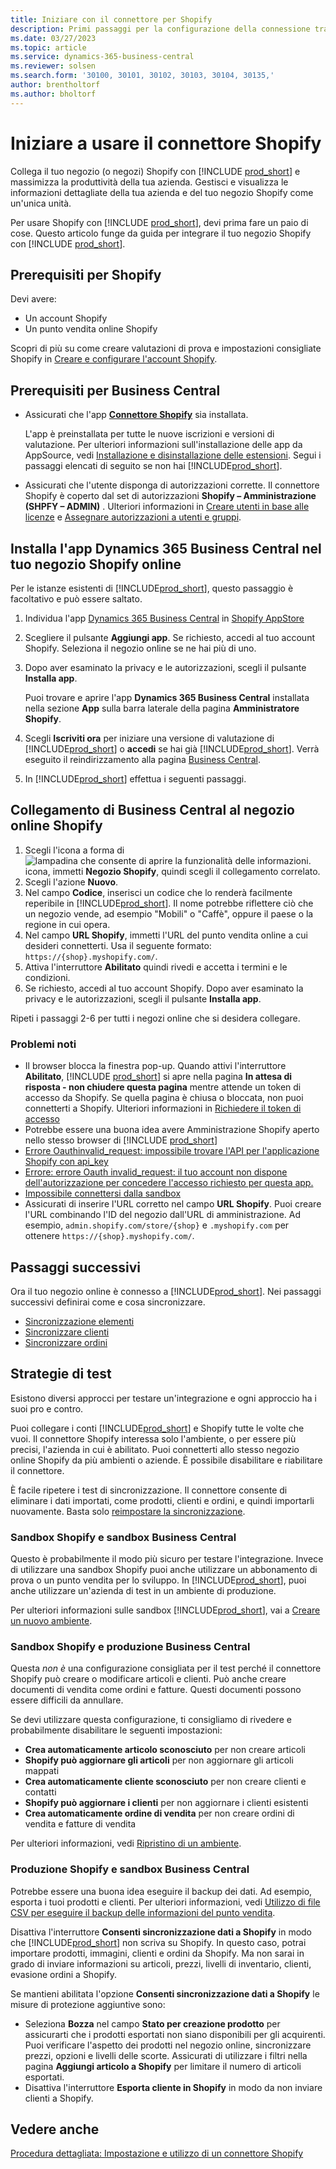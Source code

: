 ```yaml
---
title: Iniziare con il connettore per Shopify
description: Primi passaggi per la configurazione della connessione tra Business Central e Shopify
ms.date: 03/27/2023
ms.topic: article
ms.service: dynamics-365-business-central
ms.reviewer: solsen
ms.search.form: '30100, 30101, 30102, 30103, 30104, 30135,'
author: brentholtorf
ms.author: bholtorf
---
```


# <a name="get-started-with-the-shopify-connector"></a>Iniziare a usare il connettore Shopify

Collega il tuo negozio (o negozi) Shopify con [!INCLUDE [prod_short](../includes/prod_short.md)] e massimizza la produttività della tua azienda. Gestisci e visualizza le informazioni dettagliate della tua azienda e del tuo negozio Shopify come un'unica unità.

Per usare Shopify con [!INCLUDE [prod_short](../includes/prod_short.md)], devi prima fare un paio di cose. Questo articolo funge da guida per integrare il tuo negozio Shopify con [!INCLUDE [prod_short](../includes/prod_short.md)].

## <a name="prerequisites-for-shopify"></a>Prerequisiti per Shopify

Devi avere:

- Un account Shopify
- Un punto vendita online Shopify

Scopri di più su come creare valutazioni di prova e impostazioni consigliate Shopify in [Creare e configurare l'account Shopify](shopify-account.md).

## <a name="prerequisites-for-business-central"></a>Prerequisiti per Business Central

- Assicurati che l'app **[Connettore Shopify](https://go.microsoft.com/fwlink/?linkid=2196238)** sia installata.

  L'app è preinstallata per tutte le nuove iscrizioni e versioni di valutazione. Per ulteriori informazioni sull'installazione delle app da AppSource, vedi [Installazione e disinstallazione delle estensioni](../ui-extensions-install-uninstall.md#install). Segui i passaggi elencati di seguito se non hai [!INCLUDE[prod_short](../includes/prod_short.md)].

- Assicurati che l'utente disponga di autorizzazioni corrette. Il connettore Shopify è coperto dal set di autorizzazioni **Shopify – Amministrazione (SHPFY – ADMIN)** . Ulteriori informazioni in [Creare utenti in base alle licenze](../ui-how-users-permissions.md) e [Assegnare autorizzazioni a utenti e gruppi](../ui-define-granular-permissions.md).

## <a name="install-the-dynamics-365-business-central-app-to-your-shopify-online-store"></a>Installa l'app Dynamics 365 Business Central nel tuo negozio Shopify online

Per le istanze esistenti di [!INCLUDE[prod_short](../includes/prod_short.md)], questo passaggio è facoltativo e può essere saltato.

1. Individua l'app [Dynamics 365 Business Central](https://apps.shopify.com/dynamics-365-business-central) in [Shopify AppStore](https://apps.shopify.com/)
2. Scegliere il pulsante **Aggiungi app**. Se richiesto, accedi al tuo account Shopify. Seleziona il negozio online se ne hai più di uno.
3. Dopo aver esaminato la privacy e le autorizzazioni, scegli il pulsante **Installa app**.

   Puoi trovare e aprire l'app **Dynamics 365 Business Central** installata nella sezione **App** sulla barra laterale della pagina **Amministratore Shopify**.
4. Scegli **Iscriviti ora** per iniziare una versione di valutazione di [!INCLUDE[prod_short](../includes/prod_short.md)] o **accedi** se hai già [!INCLUDE[prod_short](../includes/prod_short.md)]. Verrà eseguito il reindirizzamento alla pagina [Business Central](https://businesscentral.dynamics.com).
5. In [!INCLUDE[prod_short](../includes/prod_short.md)] effettua i seguenti passaggi.

## <a name="connect-business-central-to-the-shopify-online-store"></a>Collegamento di Business Central al negozio online Shopify

1. Scegli l'icona a forma di ![lampadina che consente di aprire la funzionalità delle informazioni.](../media/ui-search/search_small.png "Informazioni sull'operazione che si desidera eseguire") icona, immetti **Negozio Shopify**, quindi scegli il collegamento correlato.
2. Scegli l'azione **Nuovo**.  
3. Nel campo **Codice**, inserisci un codice che lo renderà facilmente reperibile in [!INCLUDE[prod_short](../includes/prod_short.md)]. Il nome potrebbe riflettere ciò che un negozio vende, ad esempio "Mobili" o "Caffè", oppure il paese o la regione in cui opera.
4. Nel campo **URL Shopify**, immetti l'URL del punto vendita online a cui desideri connetterti. Usa il seguente formato: `https://{shop}.myshopify.com/`.
5. Attiva l'interruttore **Abilitato** quindi rivedi e accetta i termini e le condizioni.
6. Se richiesto, accedi al tuo account Shopify. Dopo aver esaminato la privacy e le autorizzazioni, scegli il pulsante **Installa app**.

Ripeti i passaggi 2-6 per tutti i negozi online che si desidera collegare.

### <a name="known-issues"></a>Problemi noti

- Il browser blocca la finestra pop-up. Quando attivi l'interruttore **Abilitato**, [!INCLUDE [prod_short](../includes/prod_short.md)] si apre nella pagina **In attesa di risposta - non chiudere questa pagina** mentre attende un token di accesso da Shopify. Se quella pagina è chiusa o bloccata, non puoi connetterti a Shopify. Ulteriori informazioni in [Richiedere il token di accesso](troubleshoot.md#request-the-access-token)
- Potrebbe essere una buona idea avere Amministrazione Shopify aperto nello stesso browser di [!INCLUDE [prod_short](../includes/prod_short.md)]
- [Errore Oauthinvalid_request: impossibile trovare l'API per l'applicazione Shopify con api_key](troubleshoot.md#error-oauth-error-invalid_request-could-not-find-shopify-api-application-with-api_key)
- [Errore: errore Oauth invalid_request: il tuo account non dispone dell'autorizzazione per concedere l'accesso richiesto per questa app.](troubleshoot.md#error-oauth-error-invalid_request-your-account-does-not-have-permission-to-grant-the-requested-access-for-this-app)
- [Impossibile connettersi dalla sandbox](troubleshoot.md#verify-and-enable-permissions-to-make-http-requests-in-a-non-production-environment)
- Assicurati di inserire l'URL corretto nel campo **URL Shopify**. Puoi creare l'URL combinando l'ID del negozio dall'URL di amministrazione. Ad esempio, `admin.shopify.com/store/{shop}` e `.myshopify.com` per ottenere `https://{shop}.myshopify.com/`.

## <a name="next-steps"></a>Passaggi successivi

Ora il tuo negozio online è connesso a [!INCLUDE[prod_short](../includes/prod_short.md)]. Nei passaggi successivi definirai come e cosa sincronizzare.

- [Sincronizzazione elementi](synchronize-items.md)
- [Sincronizzare clienti](synchronize-customers.md)
- [Sincronizzare ordini](synchronize-orders.md)

## <a name="testing-strategies"></a>Strategie di test

Esistono diversi approcci per testare un'integrazione e ogni approccio ha i suoi pro e contro.

Puoi collegare i conti [!INCLUDE[prod_short](../includes/prod_short.md)] e Shopify tutte le volte che vuoi. Il connettore Shopify interessa solo l'ambiente, o per essere più precisi, l'azienda in cui è abilitato. Puoi connetterti allo stesso negozio online Shopify da più ambienti o aziende. È possibile disabilitare e riabilitare il connettore.

È facile ripetere i test di sincronizzazione. Il connettore consente di eliminare i dati importati, come prodotti, clienti e ordini, e quindi importarli nuovamente. Basta solo [reimpostare la sincronizzazione](troubleshoot.md#reset-sync).

### <a name="shopify-sandbox-and-business-central-sandbox"></a>Sandbox Shopify e sandbox Business Central

Questo è probabilmente il modo più sicuro per testare l'integrazione. Invece di utilizzare una sandbox Shopify puoi anche utilizzare un abbonamento di prova o un punto vendita per lo sviluppo. In [!INCLUDE[prod_short](../includes/prod_short.md)], puoi anche utilizzare un'azienda di test in un ambiente di produzione.

Per ulteriori informazioni sulle sandbox [!INCLUDE[prod_short](../includes/prod_short.md)], vai a [Creare un nuovo ambiente](/dynamics365/business-central/dev-itpro/administration/tenant-admin-center-environments#create-a-new-environment).

### <a name="shopify-sandbox-and-business-central-production"></a>Sandbox Shopify e produzione Business Central

Questa *non è* una configurazione consigliata per il test perché il connettore Shopify può creare o modificare articoli e clienti. Può anche creare documenti di vendita come ordini e fatture. Questi documenti possono essere difficili da annullare.
 
Se devi utilizzare questa configurazione, ti consigliamo di rivedere e probabilmente disabilitare le seguenti impostazioni:

* **Crea automaticamente articolo sconosciuto** per non creare articoli
* **Shopify può aggiornare gli articoli** per non aggiornare gli articoli mappati
* **Crea automaticamente cliente sconosciuto** per non creare clienti e contatti
* **Shopify può aggiornare i clienti** per non aggiornare i clienti esistenti
* **Crea automaticamente ordine di vendita** per non creare ordini di vendita e fatture di vendita

Per ulteriori informazioni, vedi [Ripristino di un ambiente](/dynamics365/business-central/dev-itpro/administration/tenant-admin-center-backup-restore).

### <a name="shopify-production-and-business-central-sandbox"></a>Produzione Shopify e sandbox Business Central

Potrebbe essere una buona idea eseguire il backup dei dati. Ad esempio, esporta i tuoi prodotti e clienti. Per ulteriori informazioni, vedi [Utilizzo di file CSV per eseguire il backup delle informazioni del punto vendita](https://help.shopify.com/en/manual/shopify-admin/duplicate-store#using-csv-files-to-back-up-store-information).

Disattiva l'interruttore **Consenti sincronizzazione dati a Shopify** in modo che [!INCLUDE[prod_short](../includes/prod_short.md)] non scriva su Shopify. In questo caso, potrai importare prodotti, immagini, clienti e ordini da Shopify. Ma non sarai in grado di inviare informazioni su articoli, prezzi, livelli di inventario, clienti, evasione ordini a Shopify.

Se mantieni abilitata l'opzione **Consenti sincronizzazione dati a Shopify** le misure di protezione aggiuntive sono:

*   Seleziona **Bozza** nel campo **Stato per creazione prodotto** per assicurarti che i prodotti esportati non siano disponibili per gli acquirenti. Puoi verificare l'aspetto dei prodotti nel negozio online, sincronizzare prezzi, opzioni e livelli delle scorte. Assicurati di utilizzare i filtri nella pagina **Aggiungi articolo a Shopify** per limitare il numero di articoli esportati.
* Disattiva l'interruttore **Esporta cliente in Shopify** in modo da non inviare clienti a Shopify.

## <a name="see-also"></a>Vedere anche

[Procedura dettagliata: Impostazione e utilizzo di un connettore Shopify](walkthrough-setting-up-and-using-shopify.md)  


